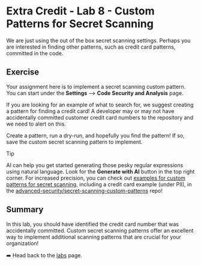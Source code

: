 # Extra Credit - Lab 8 - Custom Patterns for Secret Scanning

We are just using the out of the box secret scanning settings. Perhaps you are interested in finding other patterns, such as credit card patterns, committed in the code.


## Exercise

Your assignment here is to implement a secret scanning custom pattern. You can start under the **Settings** --> **Code Security and Analysis** page.

If you are looking for an example of what to search for, we suggest creating a pattern for finding a credit card! A developer may or may not have accidentally committed customer credit card numbers to the repository and we need to alert on this.

Create a pattern, run a dry-run, and hopefully you find the pattern! If so, save the custom secret scanning pattern to implement.


> [!TIP]
> AI can help you get started generating those pesky regular expressions using natural language.  Look for the **Generate with AI** button in the top right corner.
> For increased precision, you can check out [examples for custom patterns for secret scanning](https://github.com/advanced-security/secret-scanning-custom-patterns/tree/main?tab=readme-ov-file#personally-identifiable-information-pii), including a credit card example (under PII), in the [advanced-security/secret-scanning-custom-patterns](https://github.com/advanced-security/secret-scanning-custom-patterns/tree/main?tab=readme-ov-file#personally-identifiable-information-pii) repo!

## Summary

In this lab, you should have identified the credit card number that was accidentally committed. Custom secret scanning patterns offer an excellent way to implement additional scanning patterns that are crucial for your organization!

➡️ Head back to the [labs](README.md) page.